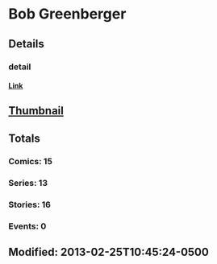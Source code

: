 # Bob  Greenberger 
## Details
### detail
#### [Link](http://marvel.com/comics/creators/8123/bob_greenberger?utm_campaign=apiRef&utm_source=225578a89fc76f3d20fbffda5d17a88d)
## [Thumbnail](http://i.annihil.us/u/prod/marvel/i/mg/b/40/image_not_available.jpg)
## Totals
### Comics: 15
### Series: 13
### Stories: 16
### Events: 0
## Modified: 2013-02-25T10:45:24-0500